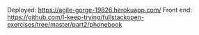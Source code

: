 Deployed: https://agile-gorge-19826.herokuapp.com/
Front end: https://github.com/I-keep-trying/fullstackopen-exercises/tree/master/part2/phonebook